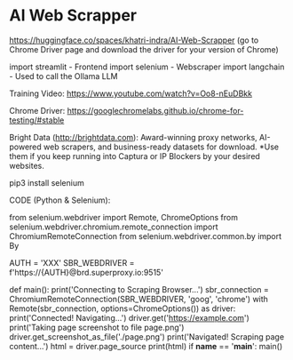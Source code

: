 AI Web Scrapper
================
https://huggingface.co/spaces/khatri-indra/AI-Web-Scrapper 
(go to Chrome Driver page and download the driver for your version of Chrome)

import streamlit - Frontend
import selenium - Webscraper
import langchain - Used to call the Ollama LLM

Training Video:
https://www.youtube.com/watch?v=Oo8-nEuDBkk

Chrome Driver:
https://googlechromelabs.github.io/chrome-for-testing/#stable 

Bright Data (http://brightdata.com):
 Award-winning proxy networks, AI-powered web scrapers, and business-ready datasets for download.
 *Use them if you keep running into Captura or IP Blockers by your desired websites.

 
pip3 install selenium

CODE (Python & Selenium):

from selenium.webdriver import Remote, ChromeOptions
from selenium.webdriver.chromium.remote_connection import ChromiumRemoteConnection
from selenium.webdriver.common.by import By

AUTH = 'XXX'
SBR_WEBDRIVER = f'https://{AUTH}@brd.superproxy.io:9515'

def main():
    print('Connecting to Scraping Browser...')
    sbr_connection = ChromiumRemoteConnection(SBR_WEBDRIVER, 'goog', 'chrome')
    with Remote(sbr_connection, options=ChromeOptions()) as driver:
        print('Connected! Navigating...')
        driver.get('https://example.com')
        print('Taking page screenshot to file page.png')
        driver.get_screenshot_as_file('./page.png')
        print('Navigated! Scraping page content...')
        html = driver.page_source
        print(html)
if __name__ == '__main__':
  main()
